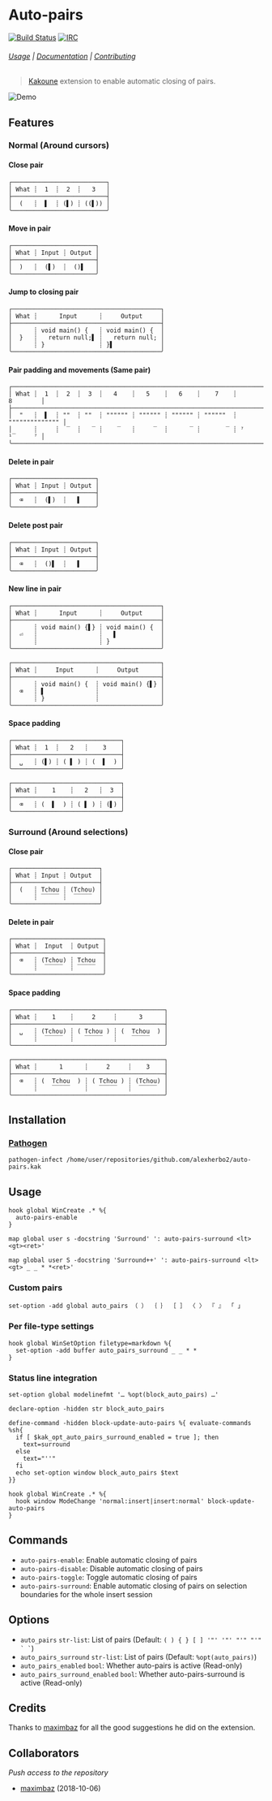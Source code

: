 # Auto-pairs

[![Build Status][Badge]][Travis]
[![IRC][IRC Badge]][IRC]

###### [Usage](#usage) | [Documentation](#commands) | [Contributing](CONTRIBUTING)

> [Kakoune] extension to enable automatic closing of pairs.

![Demo]

## Features

### Normal (Around cursors)

#### Close pair

```
┌──────────────────────────┐
│ What ┊  1  ┊  2  ┊   3   │
├──────────────────────────┤
│  (   ┊  ▌  ┊ (▌) ┊ ((▌)) │
╰──────────────────────────╯
```

#### Move in pair

```
┌───────────────────────┐
│ What ┊ Input ┊ Output │
├───────────────────────┤
│  )   ┊  (▌)  ┊  ()▌   │
╰───────────────────────╯
```

#### Jump to closing pair

```
┌─────────────────────────────────────────┐
│ What ┊      Input      ┊     Output     │
├─────────────────────────────────────────┤
│      ┊ void main() {   ┊ void main() {  │
│  }   ┊   return null;▌ ┊   return null; │
│      ┊ }               ┊ }▌             │
╰─────────────────────────────────────────╯
```

#### Pair padding and movements (Same pair)

```
┌──────────────────────────────────────────────────────────────────────────────┐
│ What ┊  1  ┊  2  ┊  3  ┊   4    ┊   5    ┊   6    ┊    7    ┊       8        │
├──────────────────────────────────────────────────────────────────────────────┤
│  "   ┊  ▌  ┊ ""  ┊ ""  ┊ """""" ┊ """""" ┊ """""" ┊ """"""  ┊ """""""""""""" │
│      ┊     ┊  ‾  ┊   ‾ ┊    ‾   ┊     ‾  ┊      ‾ ┊       ‾ ┊ ⁷     ¹‾     ⁷ │
╰──────────────────────────────────────────────────────────────────────────────╯
```

#### Delete in pair

```
┌───────────────────────┐
│ What ┊ Input ┊ Output │
├───────────────────────┤
│  ⌫   ┊  (▌)  ┊   ▌    │
╰───────────────────────╯
```

#### Delete post pair

```
┌───────────────────────┐
│ What ┊ Input ┊ Output │
├───────────────────────┤
│  ⌫   ┊  ()▌  ┊   ▌    │
╰───────────────────────╯
```

#### New line in pair

```
┌─────────────────────────────────────────┐
│ What ┊      Input      ┊     Output     │
├─────────────────────────────────────────┤
│      ┊ void main() {▌} ┊ void main() {  │
│  ⏎   ┊                 ┊   ▌            │
│      ┊                 ┊ }              │
╰─────────────────────────────────────────╯
```

```
┌─────────────────────────────────────────┐
│ What ┊     Input      ┊     Output      │
├─────────────────────────────────────────┤
│      ┊ void main() {  ┊ void main() {▌} │
│  ⌫   ┊ ▌              ┊                 │
│      ┊ }              ┊                 │
╰─────────────────────────────────────────╯
```

#### Space padding

```
┌──────────────────────────────┐
│ What ┊  1  ┊   2   ┊    3    │
├──────────────────────────────┤
│  ␣   ┊ (▌) ┊ ( ▌ ) ┊ (  ▌  ) │
╰──────────────────────────────╯
```

```
┌──────────────────────────────┐
│ What ┊    1    ┊   2   ┊  3  │
├──────────────────────────────┤
│  ⌫   ┊ (  ▌  ) ┊ ( ▌ ) ┊ (▌) │
╰──────────────────────────────╯
```

### Surround (Around selections)

#### Close pair

```
┌────────────────────────┐
│ What ┊ Input ┊ Output  │
├────────────────────────┤
│  (   ┊ Tchou ┊ (Tchou) │
│      ┊ ‾‾‾‾‾ ┊  ‾‾‾‾‾  │
╰────────────────────────╯
```

#### Delete in pair

```
┌─────────────────────────┐
│ What ┊  Input  ┊ Output │
├─────────────────────────┤
│  ⌫   ┊ (Tchou) ┊ Tchou  │
│      ┊  ‾‾‾‾‾  ┊ ‾‾‾‾‾  │
╰─────────────────────────╯
```

#### Space padding

```
┌──────────────────────────────────────────┐
│ What ┊    1    ┊     2     ┊      3      │
├──────────────────────────────────────────┤
│  ␣   ┊ (Tchou) ┊ ( Tchou ) ┊ (  Tchou  ) │
│      ┊  ‾‾‾‾‾  ┊   ‾‾‾‾‾   ┊    ‾‾‾‾‾    │
╰──────────────────────────────────────────╯
```

```
┌──────────────────────────────────────────┐
│ What ┊      1      ┊     2     ┊    3    │
├──────────────────────────────────────────┤
│  ⌫   ┊ (  Tchou  ) ┊ ( Tchou ) ┊ (Tchou) │
│      ┊    ‾‾‾‾‾    ┊   ‾‾‾‾‾   ┊  ‾‾‾‾‾  │
╰──────────────────────────────────────────╯
```

## Installation

### [Pathogen]

``` kak
pathogen-infect /home/user/repositories/github.com/alexherbo2/auto-pairs.kak
```

## Usage

``` kak
hook global WinCreate .* %{
  auto-pairs-enable
}
```

``` kak
map global user s -docstring 'Surround' ': auto-pairs-surround <lt> <gt><ret>'
```

``` kak
map global user S -docstring 'Surround++' ': auto-pairs-surround <lt> <gt> _ _ * *<ret>'
```

### Custom pairs

``` kak
set-option -add global auto_pairs （ ） ｛ ｝ ［ ］ 〈 〉 『 』 「 」
```

### Per file-type settings

``` kak
hook global WinSetOption filetype=markdown %{
  set-option -add buffer auto_pairs_surround _ _ * *
}
```

### Status line integration

``` kak
set-option global modelinefmt '… %opt(block_auto_pairs) …'

declare-option -hidden str block_auto_pairs

define-command -hidden block-update-auto-pairs %{ evaluate-commands %sh{
  if [ $kak_opt_auto_pairs_surround_enabled = true ]; then
    text=surround
  else
    text="''"
  fi
  echo set-option window block_auto_pairs $text
}}

hook global WinCreate .* %{
  hook window ModeChange 'normal:insert|insert:normal' block-update-auto-pairs
}
```

## Commands

- `auto-pairs-enable`: Enable automatic closing of pairs
- `auto-pairs-disable`: Disable automatic closing of pairs
- `auto-pairs-toggle`: Toggle automatic closing of pairs
- `auto-pairs-surround`: Enable automatic closing of pairs on selection boundaries for the whole insert session

## Options

- `auto_pairs` `str-list`: List of pairs (Default: `` ( ) { } [ ] '"' '"' "'" "'" ` ` ``)
- `auto_pairs_surround` `str-list`: List of pairs (Default: `%opt(auto_pairs)`)
- `auto_pairs_enabled` `bool`: Whether auto-pairs is active (Read-only)
- `auto_pairs_surround_enabled` `bool`: Whether auto-pairs-surround is active (Read-only)

## Credits

Thanks to [maximbaz] for all the good suggestions he did on the extension.

## Collaborators

_Push access to the repository_

- [maximbaz] (2018-10-06)

[Demo]: images/demo.gif
[Kakoune]: https://kakoune.org
[Travis]: https://travis-ci.org/alexherbo2/auto-pairs.kak
[Badge]: https://travis-ci.org/alexherbo2/auto-pairs.kak.svg
[IRC]: https://webchat.freenode.net?channels=kakoune
[IRC Badge]: https://img.shields.io/badge/IRC-%23kakoune-blue.svg
[Pathogen]: https://github.com/alexherbo2/pathogen.kak
[maximbaz]: https://github.com/maximbaz
